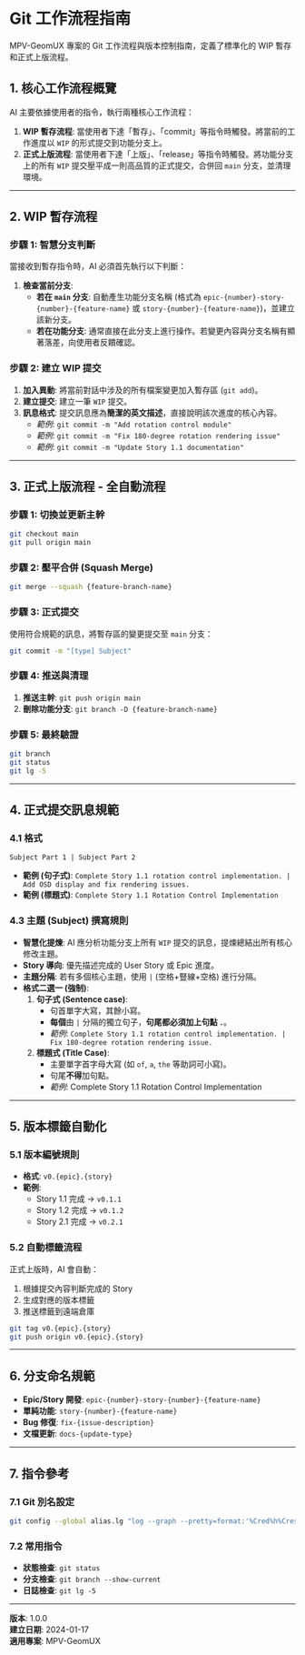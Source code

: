 # Git 工作流程指南

MPV-GeomUX 專案的 Git 工作流程與版本控制指南，定義了標準化的 WIP 暫存和正式上版流程。

## 1. 核心工作流程概覽

AI 主要依據使用者的指令，執行兩種核心工作流程：

1.  **WIP 暫存流程**: 當使用者下達「暫存」、「commit」等指令時觸發。將當前的工作進度以 `WIP` 的形式提交到功能分支上。
2.  **正式上版流程**: 當使用者下達「上版」、「release」等指令時觸發。將功能分支上的所有 `WIP` 提交壓平成一則高品質的正式提交，合併回 `main` 分支，並清理環境。

---

## 2. WIP 暫存流程

### 步驟 1: 智慧分支判斷
當接收到暫存指令時，AI 必須首先執行以下判斷：

1.  **檢查當前分支**:
    - **若在 `main` 分支**: 自動產生功能分支名稱 (格式為 `epic-{number}-story-{number}-{feature-name}` 或 `story-{number}-{feature-name}`)，並建立該新分支。
    - **若在功能分支**: 通常直接在此分支上進行操作。若變更內容與分支名稱有顯著落差，向使用者反饋確認。

### 步驟 2: 建立 WIP 提交
1.  **加入異動**: 將當前對話中涉及的所有檔案變更加入暫存區 (`git add`)。
2.  **建立提交**: 建立一筆 `WIP` 提交。
3.  **訊息格式**: 提交訊息應為**簡潔的英文描述**，直接說明該次進度的核心內容。
    - *範例*: `git commit -m "Add rotation control module"`
    - *範例*: `git commit -m "Fix 180-degree rotation rendering issue"`
    - *範例*: `git commit -m "Update Story 1.1 documentation"`

---

## 3. 正式上版流程 - 全自動流程

### 步驟 1: 切換並更新主幹
```bash
git checkout main
git pull origin main
```

### 步驟 2: 壓平合併 (Squash Merge)
```bash
git merge --squash {feature-branch-name}
```

### 步驟 3: 正式提交
使用符合規範的訊息，將暫存區的變更提交至 `main` 分支：
```bash
git commit -m "[type] Subject"
```

### 步驟 4: 推送與清理
1.  **推送主幹**: `git push origin main`
2.  **刪除功能分支**: `git branch -D {feature-branch-name}`

### 步驟 5: 最終驗證
```bash
git branch
git status
git lg -5
```

---

## 4. 正式提交訊息規範

### 4.1 格式
`Subject Part 1 | Subject Part 2`

- **範例 (句子式)**: `Complete Story 1.1 rotation control implementation. | Add OSD display and fix rendering issues.`
- **範例 (標題式)**: `Complete Story 1.1 Rotation Control Implementation`

### 4.3 主題 (Subject) 撰寫規則
- **智慧化提煉**: AI 應分析功能分支上所有 `WIP` 提交的訊息，提煉總結出所有核心修改主題。
- **Story 導向**: 優先描述完成的 User Story 或 Epic 進度。
- **主題分隔**: 若有多個核心主題，使用 ` | ` (空格+豎線+空格) 進行分隔。
- **格式二選一 (強制)**:
    1.  **句子式 (Sentence case)**:
        - 句首單字大寫，其餘小寫。
        - **每個**由 `|` 分隔的獨立句子，**句尾都必須加上句點 `.`**。
        - *範例*: `Complete Story 1.1 rotation control implementation. | Fix 180-degree rotation rendering issue.`
    2.  **標題式 (Title Case)**:
        - 主要單字首字母大寫 (如 `of`, `a`, `the` 等助詞可小寫)。
        - 句尾**不得**加句點。
        - *範例*: Complete Story 1.1 Rotation Control Implementation

---

## 5. 版本標籤自動化

### 5.1 版本編號規則
- **格式**: `v0.{epic}.{story}`
- **範例**: 
  - Story 1.1 完成 → `v0.1.1`
  - Story 1.2 完成 → `v0.1.2`
  - Story 2.1 完成 → `v0.2.1`

### 5.2 自動標籤流程
正式上版時，AI 會自動：
1. 根據提交內容判斷完成的 Story
2. 生成對應的版本標籤
3. 推送標籤到遠端倉庫
```bash
git tag v0.{epic}.{story}
git push origin v0.{epic}.{story}
```

---

## 6. 分支命名規範

- **Epic/Story 開發**: `epic-{number}-story-{number}-{feature-name}`
- **單純功能**: `story-{number}-{feature-name}`
- **Bug 修復**: `fix-{issue-description}`
- **文檔更新**: `docs-{update-type}`

---

## 7. 指令參考

### 7.1 Git 別名設定
```bash
git config --global alias.lg "log --graph --pretty=format:'%Cred%h%Creset -%C(yellow)%d%Creset %s %Cgreen(%cr) %C(bold blue)<%an>%Creset' --abbrev-commit"
```

### 7.2 常用指令
- **狀態檢查**: `git status`
- **分支檢查**: `git branch --show-current`
- **日誌檢查**: `git lg -5`

---

**版本**: 1.0.0  
**建立日期**: 2024-01-17  
**適用專案**: MPV-GeomUX